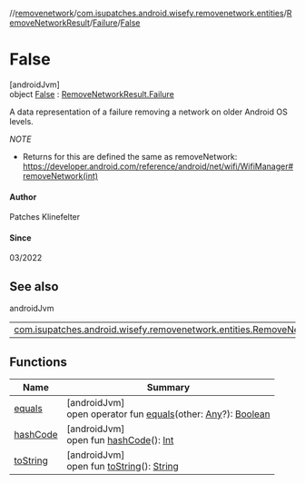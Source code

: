 //[removenetwork](../../../../../index.md)/[com.isupatches.android.wisefy.removenetwork.entities](../../../index.md)/[RemoveNetworkResult](../../index.md)/[Failure](../index.md)/[False](index.md)

# False

[androidJvm]\
object [False](index.md) : [RemoveNetworkResult.Failure](../index.md)

A data representation of a failure removing a network on older Android OS levels.

*NOTE*

- 
   Returns for this are defined the same as removeNetwork: https://developer.android.com/reference/android/net/wifi/WifiManager#removeNetwork(int)

#### Author

Patches Klinefelter

#### Since

03/2022

## See also

androidJvm

| | |
|---|---|
| [com.isupatches.android.wisefy.removenetwork.entities.RemoveNetworkResult.Failure](../index.md) |  |

## Functions

| Name | Summary |
|---|---|
| [equals](../-result-code/index.md#585090901%2FFunctions%2F-2039424092) | [androidJvm]<br>open operator fun [equals](../-result-code/index.md#585090901%2FFunctions%2F-2039424092)(other: [Any](https://kotlinlang.org/api/latest/jvm/stdlib/kotlin/-any/index.html)?): [Boolean](https://kotlinlang.org/api/latest/jvm/stdlib/kotlin/-boolean/index.html) |
| [hashCode](../-result-code/index.md#1794629105%2FFunctions%2F-2039424092) | [androidJvm]<br>open fun [hashCode](../-result-code/index.md#1794629105%2FFunctions%2F-2039424092)(): [Int](https://kotlinlang.org/api/latest/jvm/stdlib/kotlin/-int/index.html) |
| [toString](../-result-code/index.md#1616463040%2FFunctions%2F-2039424092) | [androidJvm]<br>open fun [toString](../-result-code/index.md#1616463040%2FFunctions%2F-2039424092)(): [String](https://kotlinlang.org/api/latest/jvm/stdlib/kotlin/-string/index.html) |
